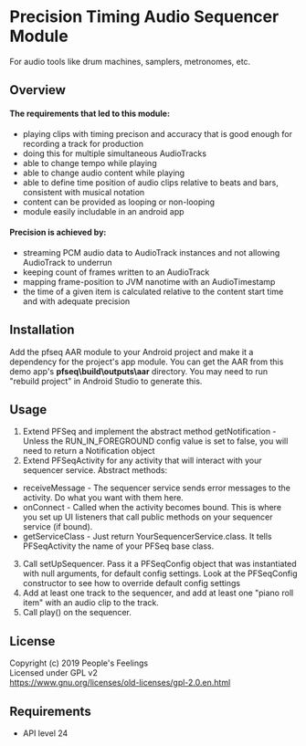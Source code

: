 # Precision Timing Audio Sequencer Module
For audio tools like drum machines, samplers, metronomes, etc.

## Overview
#### The requirements that led to this module:
 - playing clips with timing precison and accuracy that is good enough for recording a track for production
 - doing this for multiple simultaneous AudioTracks
 - able to change tempo while playing
 - able to change audio content while playing
 - able to define time position of audio clips relative to beats and bars, consistent with musical notation
 - content can be provided as looping or non-looping
 - module easily includable in an android app
 
#### Precision is achieved by:
 - streaming PCM audio data to AudioTrack instances and not allowing AudioTrack to underrun
 - keeping count of frames written to an AudioTrack
 - mapping frame-position to JVM nanotime with an AudioTimestamp
 - the time of a given item is calculated relative to the content start time and with adequate precision

## Installation
Add the pfseq AAR module to your Android project and make it a dependency for the project's app module. You can get the AAR from this demo app's **pfseq\build\outputs\aar** directory. You may need to run "rebuild project" in Android Studio to generate this.

## Usage
1. Extend PFSeq and implement the abstract method getNotification - Unless the RUN_IN_FOREGROUND config value is set to false, you will need to return a Notification object
2. Extend PFSeqActivity for any activity that will interact with your sequencer service. Abstract methods:
  - receiveMessage - The sequencer service sends error messages to the activity. Do what you want with them here.
  - onConnect - Called when the activity becomes bound. This is where you set up UI listeners that call public methods on your sequencer service (if bound).
  - getServiceClass - Just return YourSequencerService.class. It tells PFSeqActivity the name of your PFSeq base class.
3. Call setUpSequencer. Pass it a PFSeqConfig object that was instantiated with null arguments, for default config settings. Look at the PFSeqConfig constructor to see how to override default config settings
4. Add at least one track to the sequencer, and add at least one "piano roll item" with an audio clip to the track.
5. Call play() on the sequencer.

## License
Copyright (c) 2019 People's Feelings  
Licensed under GPL v2  
https://www.gnu.org/licenses/old-licenses/gpl-2.0.en.html

## Requirements
 - API level 24
